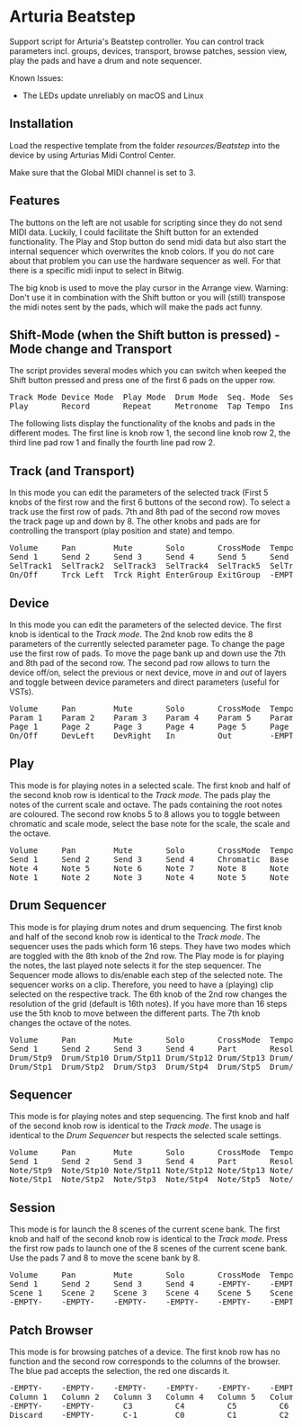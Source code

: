 # Arturia Beatstep

Support script for Arturia's Beatstep controller. You can control track parameters incl. groups, devices, transport, browse patches, session view, play the pads and have a drum and note sequencer.

Known Issues:
- The LEDs update unreliably on macOS and Linux

## Installation

Load the respective template from the folder _resources/Beatstep_ into the device by using Arturias Midi Control Center.

Make sure that the Global MIDI channel is set to 3.

## Features

The buttons on the left are not usable for scripting since they do not send MIDI data. Luckily, I could facilitate the Shift button for an extended functionality.
The Play and Stop button do send midi data but also start the internal sequencer which overwrites the knob colors.
If you do not care about that problem you can use the hardware sequencer as well. For that there is a specific midi input to select in Bitwig.

The big knob is used to move the play cursor in the Arrange view.
Warning: Don't use it in combination with the Shift button or you will (still) transpose the midi notes sent by the pads, which will make the pads act funny.

## Shift-Mode (when the Shift button is pressed) - Mode change and Transport

The script provides several modes which you can switch when keeped the Shift button pressed and press one of the first 6 pads on the upper row.

<pre>Track Mode Device Mode  Play Mode  Drum Mode  Seq. Mode  Session Mode        -EMPTY-            Open VST
Play       Record       Repeat     Metronome  Tap Tempo  Insert Dev. Before  Insert Dev. After  Browser</pre>

The following lists display the functionality of the knobs and pads in the different modes.
The first line is knob row 1, the second line knob row 2, the third line pad row 1 and finally the fourth line pad row 2.

## Track (and Transport)

In this mode you can edit the parameters of the selected track (First 5 knobs of the first row
and the first 6 buttons of the second row). To select a track use the first row of pads.
7th and 8th pad of the second row moves the track page up and down by 8.
The other knobs and pads are for controlling the transport (play position and state) and tempo.

<pre>Volume     Pan        Mute       Solo       CrossMode  Tempo      PlayCursr  MasterVol
Send 1     Send 2     Send 3     Send 4     Send 5     Send 6     -EMPTY-    Crossfade
SelTrack1  SelTrack2  SelTrack3  SelTrack4  SelTrack5  SelTrack6  SelTrack7  SelTrack8
On/Off     Trck Left  Trck Right EnterGroup ExitGroup  -EMPTY-    Bank Down  Bank Up</pre>

## Device

In this mode you can edit the parameters of the selected device.
The first knob is identical to the *Track mode*.
The 2nd knob row edits the 8 parameters of the currently selected parameter page.
To change the page use the first row of pads.
To move the page bank up and down use the 7th and 8th pad of the second row.
The second pad row allows to turn the device off/on, select the previous or next device,
move *in* and *out* of layers and toggle between device parameters and direct parameters (useful for VSTs).

<pre>Volume     Pan        Mute       Solo       CrossMode  Tempo      PlayCursr  MasterVol
Param 1    Param 2    Param 3    Param 4    Param 5    Param 6    Param 7    Param 8
Page 1     Page 2     Page 3     Page 4     Page 5     Page 6     Page 7     Page 8
On/Off     DevLeft    DevRight   In         Out        -EMPTY-    PageBnkDn  PageBnkUp</pre>

## Play

This mode is for playing notes in a selected scale. The first knob and half of the second knob row is identical to the *Track mode*. The pads play the notes of the current scale and octave. The pads containing the root notes are coloured. The second row knobs 5 to 8 allows you to toggle between chromatic and scale mode, select the base note for the scale, the scale and the octave.

<pre>Volume     Pan        Mute       Solo       CrossMode  Tempo      PlayCursr  MasterVol
Send 1     Send 2     Send 3     Send 4     Chromatic  Base Note  Scale      Octave
Note 4     Note 5     Note 6     Note 7     Note 8     Note 9     Note 10    Note 11
Note 1     Note 2     Note 3     Note 4     Note 5     Note 6     Note 7     Note 8</pre>

## Drum Sequencer

This mode is for playing drum notes and drum sequencing. The first knob and half of the second knob row is identical to the *Track mode*.
The sequencer uses the pads which form 16 steps. They have two modes which are toggled with the 8th knob of the 2nd row. The Play mode is for playing the notes, the last played note selects it for the step sequencer. The Sequencer mode allows to dis/enable each step of the 
selected note.
The sequencer works on a clip. Therefore, you need to have a (playing) clip selected on the respective track.
The 6th knob of the 2nd row changes the resolution of the grid (default is 16th notes). If you have more than 16 steps use the 5th knob to move between the different parts.
The 7th knob changes the octave of the notes.

<pre>Volume     Pan        Mute       Solo       CrossMode  Tempo      PlayCursr  MasterVol
Send 1     Send 2     Send 3     Send 4     Part       Resolution Up/Down    Play/Seq
Drum/Stp9  Drum/Stp10 Drum/Stp11 Drum/Stp12 Drum/Stp13 Drum/Stp14 Drum/Stp15 Drum/Stp16
Drum/Stp1  Drum/Stp2  Drum/Stp3  Drum/Stp4  Drum/Stp5  Drum/Stp6  Drum/Stp7  Drum/Stp8</pre>

## Sequencer

This mode is for playing notes and step sequencing. The first knob and half of the second knob row is identical to the *Track mode*.
The usage is identical to the *Drum Sequencer* but respects the selected scale settings.

<pre>Volume     Pan        Mute       Solo       CrossMode  Tempo      PlayCursr  MasterVol
Send 1     Send 2     Send 3     Send 4     Part       Resolution Up/Down    Play/Seq
Note/Stp9  Note/Stp10 Note/Stp11 Note/Stp12 Note/Stp13 Note/Stp14 Note/Stp15 Note/Stp16
Note/Stp1  Note/Stp2  Note/Stp3  Note/Stp4  Note/Stp5  Note/Stp6  Note/Stp7  Note/Stp8</pre>

## Session

This mode is for launch the 8 scenes of the current scene bank. The first knob and half of the second knob row is identical to the *Track mode*.
Press the first row pads to launch one of the 8 scenes of the current scene bank. Use the pads 7 and 8 to move the scene bank by 8.

<pre>Volume     Pan        Mute       Solo       CrossMode  Tempo      PlayCursr  MasterVol
Send 1     Send 2     Send 3     Send 4     -EMPTY-    -EMPTY-    -EMPTY-    -EMPTY-
Scene 1    Scene 2    Scene 3    Scene 4    Scene 5    Scene 6    Scene 7    Scene 8
-EMPTY-    -EMPTY-    -EMPTY-    -EMPTY-    -EMPTY-    -EMPTY-    SBankDown  SBankUp</pre>

## Patch Browser

This mode is for browsing patches of a device. The first knob row has no function and the second row corresponds to the columns of the browser. The blue pad accepts the selection, the red one discards it.

<pre>-EMPTY-    -EMPTY-    -EMPTY-    -EMPTY-    -EMPTY-    -EMPTY-    -EMPTY-    -EMPTY-
Column 1   Column 2   Column 3   Column 4   Column 5   Column 6   -EMPTY-    Patch
-EMPTY-    -EMPTY-      C3         C4         C5         C6       -EMPTY-    -EMPTY-
Discard    -EMPTY-      C-1        C0         C1         C2       -EMPTY-    Accept</pre>
